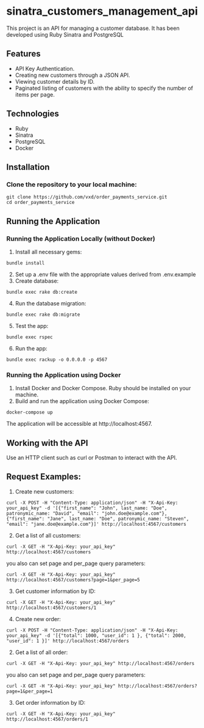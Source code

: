 # sinatra_customers_management_api
This project is an API for managing a customer database. It has been developed using Ruby Sinatra and PostgreSQL

## Features
* API Key Authentication.
* Creating new customers through a JSON API.
* Viewing customer details by ID.
* Paginated listing of customers with the ability to specify the number of items per page.
## Technologies
* Ruby
* Sinatra
* PostgreSQL
* Docker
## Installation
### Clone the repository to your local machine:
```
git clone https://github.com/vxd/order_payments_service.git
cd order_payments_service
```
## Running the Application

### Running the Application Locally (without Docker)

1. Install all necessary gems:
```
bundle install
```
2. Set up a .env file with the appropriate values derived from .env.example
3. Create database:
```
bundle exec rake db:create
```
4. Run the database migration:
```
bundle exec rake db:migrate
```
5. Test the app:
```
bundle exec rspec
```
6. Run the app:
```
bundle exec rackup -o 0.0.0.0 -p 4567
```

### Running the Application using Docker
1. Install Docker and Docker Compose. Ruby should be installed on your machine.
2. Build and run the application using Docker Compose:
```
docker-compose up
```

The application will be accessible at http://localhost:4567.

## Working with the API
Use an HTTP client such as curl or Postman to interact with the API.

## Request Examples:
1. Create new customers:
```
curl -X POST -H "Content-Type: application/json" -H "X-Api-Key: your_api_key" -d '[{"first_name": "John", last_name: "Doe", patronymic_name: "David", "email": "john.doe@example.com"}, {"first_name": "Jane", last_name: "Doe", patronymic_name: "Steven", "email": "jane.doe@example.com"}]' http://localhost:4567/customers
```
2. Get a list of all customers:
```
curl -X GET -H "X-Api-Key: your_api_key" http://localhost:4567/customers
```
you also can set page and per_page query parameters:
```
curl -X GET -H "X-Api-Key: your_api_key" http://localhost:4567/customers?page=1&per_page=5
```

3. Get customer information by ID:
```
curl -X GET -H "X-Api-Key: your_api_key" http://localhost:4567/customers/1
```


4. Create new order:
```
curl -X POST -H "Content-Type: application/json" -H "X-Api-Key: your_api_key" -d '[{"total": 1000, "user_id": 1 }, {"total": 2000, "user_id": 1 }]' http://localhost:4567/orders
```
2. Get a list of all order:
```
curl -X GET -H "X-Api-Key: your_api_key" http://localhost:4567/orders
```
you also can set page and per_page query parameters:
```
curl -X GET -H "X-Api-Key: your_api_key" http://localhost:4567/orders?page=1&per_page=1
```

3. Get order information by ID:
```
curl -X GET -H "X-Api-Key: your_api_key" http://localhost:4567/orders/1
```

